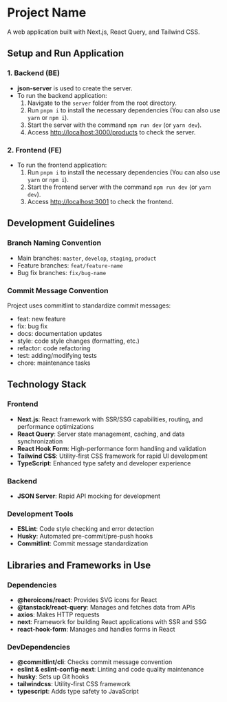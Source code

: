 # Project Name

A web application built with Next.js, React Query, and Tailwind CSS.

## Setup and Run Application

### 1. Backend (BE)

- **json-server** is used to create the server.
- To run the backend application:
  1. Navigate to the `server` folder from the root directory.
  2. Run `pnpm i` to install the necessary dependencies (You can also use `yarn` or `npm i`).
  3. Start the server with the command `npm run dev` (or `yarn dev`).
  4. Access [http://localhost:3000/products](http://localhost:3000/products) to check the server.

### 2. Frontend (FE)

- To run the frontend application:
  1. Run `pnpm i` to install the necessary dependencies (You can also use `yarn` or `npm i`).
  2. Start the frontend server with the command `npm run dev` (or `yarn dev`).
  3. Access [http://localhost:3001](http://localhost:3001) to check the frontend.

## Development Guidelines

### Branch Naming Convention

- Main branches: `master`, `develop`, `staging`, `product`
- Feature branches: `feat/feature-name`
- Bug fix branches: `fix/bug-name`

### Commit Message Convention

Project uses commitlint to standardize commit messages:

- feat: new feature
- fix: bug fix
- docs: documentation updates
- style: code style changes (formatting, etc.)
- refactor: code refactoring
- test: adding/modifying tests
- chore: maintenance tasks

## Technology Stack

### Frontend

- **Next.js**: React framework with SSR/SSG capabilities, routing, and performance optimizations
- **React Query**: Server state management, caching, and data synchronization
- **React Hook Form**: High-performance form handling and validation
- **Tailwind CSS**: Utility-first CSS framework for rapid UI development
- **TypeScript**: Enhanced type safety and developer experience

### Backend

- **JSON Server**: Rapid API mocking for development

### Development Tools

- **ESLint**: Code style checking and error detection
- **Husky**: Automated pre-commit/pre-push hooks
- **Commitlint**: Commit message standardization

## Libraries and Frameworks in Use

### Dependencies

- **@heroicons/react**: Provides SVG icons for React
- **@tanstack/react-query**: Manages and fetches data from APIs
- **axios**: Makes HTTP requests
- **next**: Framework for building React applications with SSR and SSG
- **react-hook-form**: Manages and handles forms in React

### DevDependencies

- **@commitlint/cli**: Checks commit message convention
- **eslint & eslint-config-next**: Linting and code quality maintenance
- **husky**: Sets up Git hooks
- **tailwindcss**: Utility-first CSS framework
- **typescript**: Adds type safety to JavaScript
